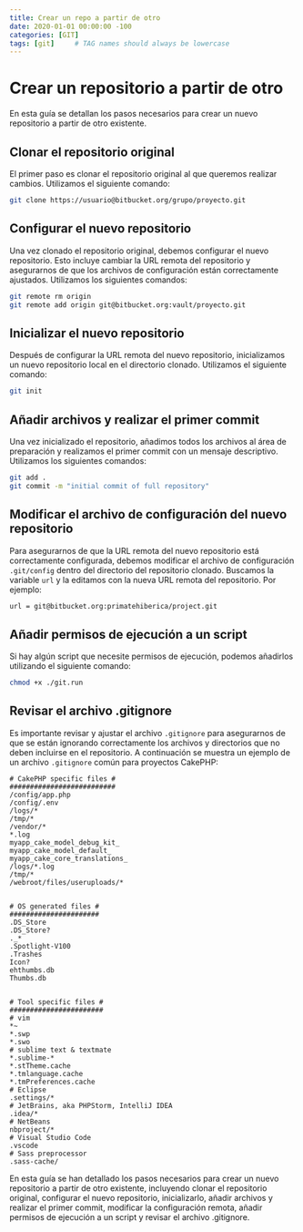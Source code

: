 ```yaml
---
title: Crear un repo a partir de otro
date: 2020-01-01 00:00:00 -100
categories: [GIT]
tags: [git]     # TAG names should always be lowercase
---
```


# Crear un repositorio a partir de otro

En esta guía se detallan los pasos necesarios para crear un nuevo repositorio a partir de otro existente.

## Clonar el repositorio original

El primer paso es clonar el repositorio original al que queremos realizar cambios. Utilizamos el siguiente comando:

```bash
git clone https://usuario@bitbucket.org/grupo/proyecto.git
```

## Configurar el nuevo repositorio

Una vez clonado el repositorio original, debemos configurar el nuevo repositorio. Esto incluye cambiar la URL remota del repositorio y asegurarnos de que los archivos de configuración están correctamente ajustados. Utilizamos los siguientes comandos:

```bash
git remote rm origin
git remote add origin git@bitbucket.org:vault/proyecto.git
```

## Inicializar el nuevo repositorio

Después de configurar la URL remota del nuevo repositorio, inicializamos un nuevo repositorio local en el directorio clonado. Utilizamos el siguiente comando:

```bash
git init
```

## Añadir archivos y realizar el primer commit

Una vez inicializado el repositorio, añadimos todos los archivos al área de preparación y realizamos el primer commit con un mensaje descriptivo. Utilizamos los siguientes comandos:

```bash
git add .
git commit -m "initial commit of full repository"
```

## Modificar el archivo de configuración del nuevo repositorio

Para asegurarnos de que la URL remota del nuevo repositorio está correctamente configurada, debemos modificar el archivo de configuración `.git/config` dentro del directorio del repositorio clonado. Buscamos la variable `url` y la editamos con la nueva URL remota del repositorio. Por ejemplo:

```bash
url = git@bitbucket.org:primatehiberica/project.git
```

## Añadir permisos de ejecución a un script

Si hay algún script que necesite permisos de ejecución, podemos añadirlos utilizando el siguiente comando:

```bash
chmod +x ./git.run
```

## Revisar el archivo .gitignore

Es importante revisar y ajustar el archivo `.gitignore` para asegurarnos de que se están ignorando correctamente los archivos y directorios que no deben incluirse en el repositorio. A continuación se muestra un ejemplo de un archivo `.gitignore` común para proyectos CakePHP:

```
# CakePHP specific files #
##########################
/config/app.php
/config/.env
/logs/*
/tmp/*
/vendor/*
*.log
myapp_cake_model_debug_kit_
myapp_cake_model_default_
myapp_cake_core_translations_
/logs/*.log
/tmp/*
/webroot/files/useruploads/*


# OS generated files #
######################
.DS_Store
.DS_Store?
._*
.Spotlight-V100
.Trashes
Icon?
ehthumbs.db
Thumbs.db


# Tool specific files #
#######################
# vim
*~
*.swp
*.swo
# sublime text & textmate
*.sublime-*
*.stTheme.cache
*.tmlanguage.cache
*.tmPreferences.cache
# Eclipse
.settings/*
# JetBrains, aka PHPStorm, IntelliJ IDEA
.idea/*
# NetBeans
nbproject/*
# Visual Studio Code
.vscode
# Sass preprocessor
.sass-cache/
```

En esta guía se han detallado los pasos necesarios para crear un nuevo repositorio a partir de otro existente, incluyendo clonar el repositorio original, configurar el nuevo repositorio, inicializarlo, añadir archivos y realizar el primer commit, modificar la configuración remota, añadir permisos de ejecución a un script y revisar el archivo .gitignore.
